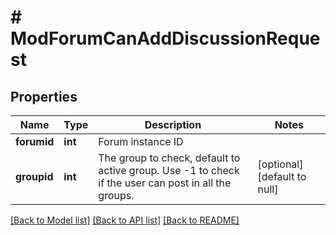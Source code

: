 # # ModForumCanAddDiscussionRequest

## Properties

Name | Type | Description | Notes
------------ | ------------- | ------------- | -------------
**forumid** | **int** | Forum instance ID |
**groupid** | **int** | The group to check, default to active group.                                                 Use -1 to check if the user can post in all the groups. | [optional] [default to null]

[[Back to Model list]](../../README.md#models) [[Back to API list]](../../README.md#endpoints) [[Back to README]](../../README.md)
